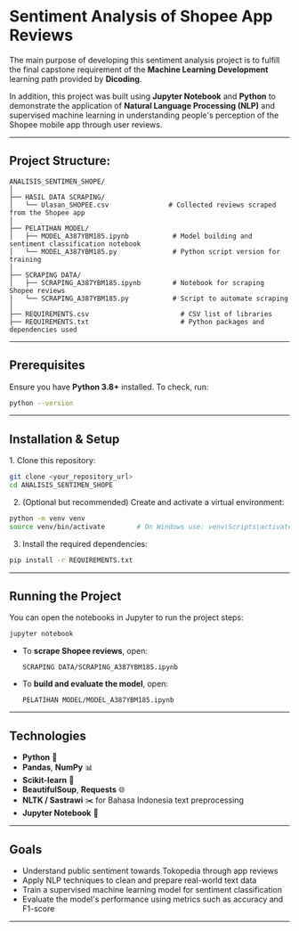 # Sentiment Analysis of Shopee App Reviews

The main purpose of developing this sentiment analysis project is to fulfill the final capstone requirement of the **Machine Learning Development** learning path provided by **Dicoding**.  

In addition, this project was built using **Jupyter Notebook** and **Python** to demonstrate the application of **Natural Language Processing (NLP)** and supervised machine learning in understanding people's perception of the Shopee mobile app through user reviews.

---

## Project Structure:
```
ANALISIS_SENTIMEN_SHOPE/
│
├── HASIL DATA SCRAPING/
│   └── Ulasan_SHOPEE.csv               # Collected reviews scraped from the Shopee app
│
├── PELATIHAN MODEL/
│   ├── MODEL_A387YBM185.ipynb           # Model building and sentiment classification notebook
│   └── MODEL_A387YBM185.py              # Python script version for training
│
├── SCRAPING DATA/
│   ├── SCRAPING_A387YBM185.ipynb        # Notebook for scraping Shopee reviews
│   └── SCRAPING_A387YBM185.py           # Script to automate scraping
│
├── REQUIREMENTS.csv                       # CSV list of libraries
├── REQUIREMENTS.txt                       # Python packages and dependencies used
```

---

## Prerequisites

Ensure you have **Python 3.8+** installed. To check, run:
```bash
python --version
```

---

## Installation & Setup

1️. Clone this repository:
```bash
git clone <your_repository_url>
cd ANALISIS_SENTIMEN_SHOPE
```

2. (Optional but recommended) Create and activate a virtual environment:
```bash
python -m venv venv
source venv/bin/activate        # On Windows use: venv\Scripts\activate
```

3. Install the required dependencies:
```bash
pip install -r REQUIREMENTS.txt
```

---

## Running the Project

You can open the notebooks in Jupyter to run the project steps:

```bash
jupyter notebook
```

- To **scrape Shopee reviews**, open:
  ```
  SCRAPING DATA/SCRAPING_A387YBM185.ipynb
  ```
- To **build and evaluate the model**, open:
  ```
  PELATIHAN MODEL/MODEL_A387YBM185.ipynb
  ```

---

## Technologies

- **Python** 🐍  
- **Pandas**, **NumPy** 📊  
- **Scikit-learn** 🤖  
- **BeautifulSoup**, **Requests** 🌐  
- **NLTK / Sastrawi** ✂️ for Bahasa Indonesia text preprocessing  
- **Jupyter Notebook** 📓  

---

## Goals

- Understand public sentiment towards Tokopedia through app reviews  
- Apply NLP techniques to clean and prepare real-world text data  
- Train a supervised machine learning model for sentiment classification  
- Evaluate the model's performance using metrics such as accuracy and F1-score

---

